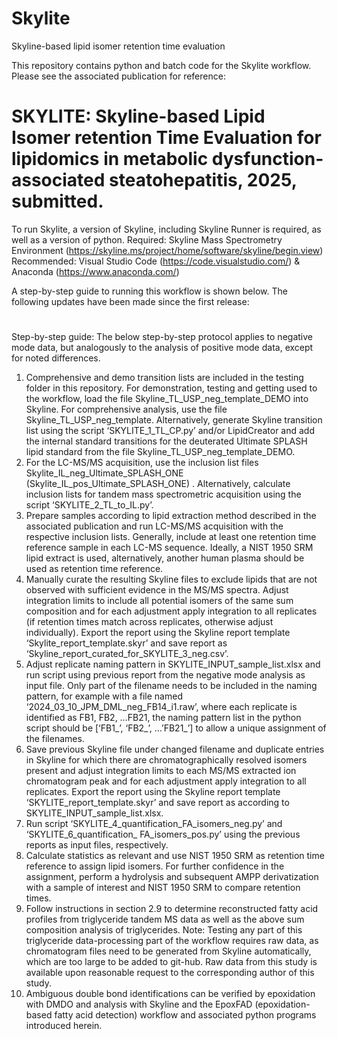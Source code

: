 # Skylite
Skyline-based lipid isomer retention time evaluation

This repository contains python and batch code for the Skylite workflow. Please see the associated publication for reference:
# SKYLITE: Skyline-based Lipid Isomer retention Time Evaluation for lipidomics in metabolic dysfunction-associated steatohepatitis, 2025, submitted.

To run Skylite, a version of Skyline, including Skyline Runner is required, as well as a version of python.
Required: Skyline Mass Spectrometry Environment (https://skyline.ms/project/home/software/skyline/begin.view)
Recommended: Visual Studio Code (https://code.visualstudio.com/) & Anaconda (https://www.anaconda.com/)

A step-by-step guide to running this workflow is shown below.
The following updates have been made since the first release:

#


Step-by-step guide:
The below step-by-step protocol applies to negative mode data, but analogously to the analysis of positive mode data, except for noted differences.
1)	Comprehensive and demo transition lists are included in the testing folder in this repository. For demonstration, testing and getting used to the workflow, load the file Skyline_TL_USP_neg_template_DEMO into Skyline. For comprehensive analysis, use the file Skyline_TL_USP_neg_template. Alternatively, generate Skyline transition list using the script ‘SKYLITE_1_TL_CP.py’ and/or LipidCreator and add the internal standard transitions for the deuterated Ultimate SPLASH lipid standard from the file Skyline_TL_USP_neg_template_DEMO. 
2)	For the LC-MS/MS acquisition, use the inclusion list files Skylite_IL_neg_Ultimate_SPLASH_ONE (Skylite_IL_pos_Ultimate_SPLASH_ONE) . Alternatively, calculate inclusion lists for tandem mass spectrometric acquisition using the script ‘SKYLITE_2_TL_to_IL.py’.
3)	Prepare samples according to lipid extraction method described in the associated publication and run LC-MS/MS acquisition with the respective inclusion lists. Generally, include at least one retention time reference sample in each LC-MS sequence. Ideally, a NIST 1950 SRM lipid extract is used, alternatively, another human plasma should be used as retention time reference.
4)	Manually curate the resulting Skyline files to exclude lipids that are not observed with sufficient evidence in the MS/MS spectra. Adjust integration limits to include all potential isomers of the same sum composition and for each adjustment apply integration to all replicates (if retention times match across replicates, otherwise adjust individually). Export the report using the Skyline report template ‘Skylite_report_template.skyr’ and save report as ‘Skyline_report_curated_for_SKYLITE_3_neg.csv’.
5)	Adjust replicate naming pattern in SKYLITE_INPUT_sample_list.xlsx and run script using previous report from the negative mode analysis as input file. Only part of the filename needs to be included in the naming pattern, for example with a file named ‘2024_03_10_JPM_DML_neg_FB14_i1.raw’, where each replicate is identified as FB1, FB2, …FB21, the naming pattern list in the python script should be [‘FB1_’, ‘FB2_’, …’FB21_’] to allow a unique assignment of the filenames.
6)	Save previous Skyline file under changed filename and duplicate entries in Skyline for which there are chromatographically resolved isomers present and adjust integration limits to each MS/MS extracted ion chromatogram peak and for each adjustment apply integration to all replicates. Export the report using the Skyline report template ‘SKYLITE_report_template.skyr’ and save report as according to SKYLITE_INPUT_sample_list.xlsx.
7)	Run script ‘SKYLITE_4_quantification_FA_isomers_neg.py’ and ‘SKYLITE_6_quantification_ FA_isomers_pos.py’ using the previous reports as input files, respectively.
8)	Calculate statistics as relevant and use NIST 1950 SRM as retention time reference to assign lipid isomers. For further confidence in the assignment, perform a hydrolysis and subsequent AMPP derivatization with a sample of interest and NIST 1950 SRM to compare retention times.
9)	Follow instructions in section 2.9 to determine reconstructed fatty acid profiles from triglyceride tandem MS data as well as the above sum composition analysis of triglycerides. Note: Testing any part of this triglyceride data-processing part of the workflow requires raw data, as chromatogram files need to be generated from Skyline automatically, which are too large to be added to git-hub. Raw data from this study is available upon reasonable request to the corresponding author of this study.
10)	Ambiguous double bond identifications can be verified by epoxidation with DMDO and analysis with Skyline and the EpoxFAD (epoxidation-based fatty acid detection) workflow and associated python programs introduced herein.



